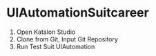 # UIAutomationSuitcareer
1. Open Katalon Studio
2. Clone from Git, Input Git Repository
3. Run Test Suit UIAutomation
